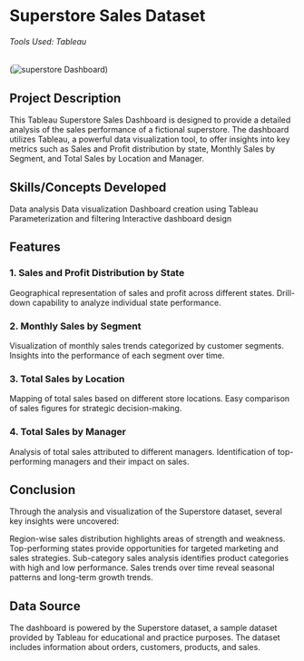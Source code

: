 # Superstore Sales Dataset
###### Tools Used: Tableau
(![superstore Dashboard](https://github.com/ishagoel840/Superstore-Sales--Tableau/assets/163164421/930bd637-6c87-49db-9428-1bb5e1b502a0))


## Project Description
This Tableau Superstore Sales Dashboard is designed to provide a detailed analysis of the sales performance of a fictional superstore. The dashboard utilizes Tableau, a powerful data visualization tool, to offer insights into key metrics such as Sales and Profit distribution by state, Monthly Sales by Segment, and Total Sales by Location and Manager.

## Skills/Concepts Developed
Data analysis
Data visualization
Dashboard creation using Tableau
Parameterization and filtering
Interactive dashboard design

## Features
### 1. Sales and Profit Distribution by State
Geographical representation of sales and profit across different states.
Drill-down capability to analyze individual state performance.
### 2. Monthly Sales by Segment
Visualization of monthly sales trends categorized by customer segments.
Insights into the performance of each segment over time.
### 3. Total Sales by Location
Mapping of total sales based on different store locations.
Easy comparison of sales figures for strategic decision-making.
### 4. Total Sales by Manager
Analysis of total sales attributed to different managers.
Identification of top-performing managers and their impact on sales.

## Conclusion
Through the analysis and visualization of the Superstore dataset, several key insights were uncovered:

Region-wise sales distribution highlights areas of strength and weakness.
Top-performing states provide opportunities for targeted marketing and sales strategies.
Sub-category sales analysis identifies product categories with high and low performance.
Sales trends over time reveal seasonal patterns and long-term growth trends.
## Data Source
The dashboard is powered by the Superstore dataset, a sample dataset provided by Tableau for educational and practice purposes. The dataset includes information about orders, customers, products, and sales.

